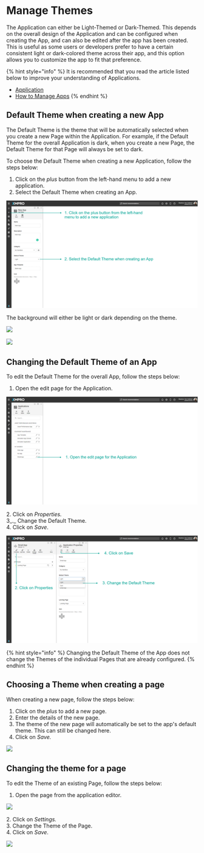 # Manage Themes

The Application can either be Light-Themed or Dark-Themed. This depends on the overall design of the Application and can be configured when creating the App, and can also be edited after the app has been created. This is useful as some users or developers prefer to have a certain consistent light or dark-colored theme across their app, and this option allows you to customize the app to fit that preference.

{% hint style="info" %}
It is recommended that you read the article listed below to improve your understanding of Applications.

* [Application](../../concepts/application/)
* [How to Manage Apps](manage-apps.md)
{% endhint %}

## Default Theme when creating a new App

The Default Theme is the theme that will be automatically selected when you create a new Page within the Application. For example, if the Default Theme for the overall Application is dark, when you create a new Page, the Default Theme for that Page will always be set to dark.&#x20;

To choose the Default Theme when creating a new Application, follow the steps below:

1. Click on the _plus_ button from the left-hand menu to add a new application.
2. Select the Default Theme when creating an App.

![](<../../.gitbook/assets/image (1403).png>)

The background will either be light or dark depending on the theme.

![](../../.gitbook/assets/Theme\_2.png)

![](../../.gitbook/assets/Theme\_3.png)

## Changing the Default Theme of an App

To edit the Default Theme for the overall App, follow the steps below:

1. Open the edit page for the Application.

![](<../../.gitbook/assets/image (1765).png>)

&#x20;   2\. Click on _Properties._\
&#x20;   3_._ Change the Default Theme.\
&#x20;   4\. Click on _Save_.

![](<../../.gitbook/assets/image (1153).png>)

{% hint style="info" %}
Changing the Default Theme of the App does not change the Themes of the individual Pages that are already configured.&#x20;
{% endhint %}

## Choosing a Theme when creating a page

When creating a new page, follow the steps below:

1. Click on the _plus_ to add a new page.
2. Enter the details of the new page.
3. The theme of the new page will automatically be set to the app's default theme. This can still be changed here.
4. Click on _Save._

![](../../.gitbook/assets/Theme\_6.png)

## Changing the theme for a page&#x20;

To edit the Theme of an existing Page, follow the steps below:

1. Open the page from the application editor.

![](../../.gitbook/assets/Theme\_7.png)

&#x20;   2\.  Click on _Settings._\
&#x20;   3\. Change the Theme of the Page.\
&#x20;   4\. Click on _Save_.

![](../../.gitbook/assets/Theme\_8.png)
